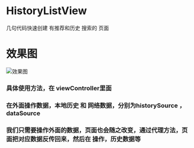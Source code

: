 # HistoryListView
几句代码快速创建 有推荐和历史 搜索的 页面
<h1>效果图</h1>
<img src = "https://github.com/cgmsuccess/HistoryListView/blob/master/test.gif">效果图</ima>

<h3>具体使用方法，在 viewController里面 </h3>

<h3>在外面操作数据，本地历史 和 网络数据，分别为historySource ，dataSource</h3>

<h3>我们只需要操作外面的数据，页面也会随之改变，通过代理方法，页面把对应数据反传回来，然后在
操作，历史数据等
</h3>
